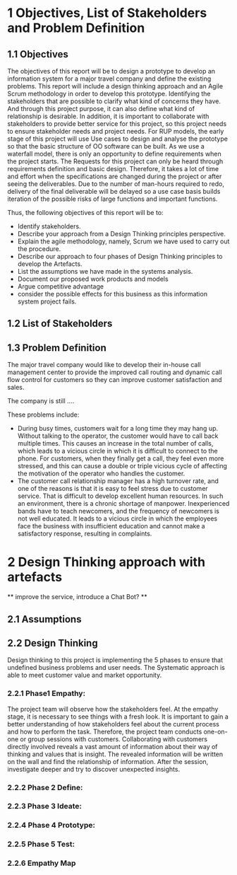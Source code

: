 # 1 Objectives, List of Stakeholders and Problem Definition 

## 1.1 Objectives

The objectives of this report will be to design a prototype to develop an information system for a major travel company and define the existing problems. This report will include a design thinking approach and an Agile Scrum methodology in order to develop this prototype. Identifying the stakeholders that are possible to clarify what kind of concerns they have. And through this project purpose, it can also define what kind of relationship is desirable. In addition, it is important to collaborate with stakeholders to provide better service for this project, so this project needs to ensure stakeholder needs and project needs.
For RUP models, the early stage of this project will use Use cases to design and analyse the prototype so that the basic structure of OO software can be built. As we use a waterfall model, there is only an opportunity to define requirements when the project starts. The Requests for this project can only be heard through requirements definition and basic design. Therefore, it takes a lot of time and effort when the specifications are changed during the project or after seeing the deliverables. Due to the number of man-hours required to redo, delivery of the final deliverable will be delayed so a use case basis builds iteration of the possible risks of large functions and important functions.

Thus, the following objectives of this report will be to:

- Identify stakeholders.
- Describe your approach from a Design Thinking principles perspective.
- Explain the agile methodology, namely, Scrum we have used to carry out the procedure.
- Describe our approach to four phases of Design Thinking principles to develop the Artefacts.
- List the assumptions we have made in the systems analysis.
- Document our proposed work products and models
- Argue                  competitive advantage
- consider the possible effects for this business as this information system project fails.
## 1.2 List of Stakeholders

## 1.3 Problem Definition

The major travel company would like to develop their in-house call management center to provide the improved call routing and dynamic call flow control for customers so they can improve customer satisfaction and sales.

The company is still ....           

These problems include:


- During busy times, customers wait for a long time they may hang up. Without talking to the operator, the customer would have to call back multiple times. This causes an increase in the total number of calls, which leads to a vicious circle in which it is difficult to connect to the phone. For customers, when they finally get a call, they feel even more stressed, and this can cause a double or triple vicious cycle of affecting the motivation of the operator who handles the customer.
- The customer call relationship manager has a high turnover rate, and one of the reasons is that it is easy to feel stress due to customer service. That is difficult to develop excellent human resources. In such an environment, there is a chronic shortage of manpower. Inexperienced bands have to teach newcomers, and the frequency of newcomers is not well educated. It leads to a vicious circle in which the employees face the business with insufficient education and cannot make a satisfactory response, resulting in complaints.
# 2 Design Thinking approach with artefacts
** improve the service, introduce a Chat Bot? **
## 2.1 Assumptions

## 2.2 Design Thinking 
Design thinking to this project is implementing the 5 phases to ensure that undefined business problems and user needs. The Systematic approach is able to meet customer value and market opportunity.


### 2.2.1 Phase1 Empathy:
The project team will observe how the stakeholders feel. At the empathy stage, it is necessary to see things with a fresh look. It is important to gain a better understanding of how stakeholders feel about the current process and how to perform the task. Therefore, the project team conducts one-on-one or group sessions with customers. Collaborating with customers directly involved reveals a vast amount of information about their way of thinking and values that is insight. The revealed information will be written on the wall and find the relationship of information. After the session, investigate deeper and try to discover unexpected insights.
### 2.2.2 Phase 2 Define:
### 2.2.3 Phase 3 Ideate:
### 2.2.4 Phase 4 Prototype:
### 2.2.5 Phase 5 Test:
### 2.2.6 Empathy Map

